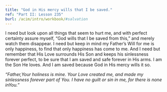 ```yaml
---
title: "God in His mercy wills that I be saved."
ref: "Part II: Lesson 235"
burl: /acim/intro/workbook/#salvation
---
```


I need but look upon all things that seem to hurt me, and with perfect
certainty assure myself, “God wills that I be saved from this,” and
merely watch them disappear. I need but keep in mind my Father’s Will
for me is only happiness, to find that only happiness has come to me.
And I need but remember that His Love surrounds His Son and keeps his
sinlessness forever perfect, to be sure that I am saved and safe forever
in His arms. I am the Son He loves. And I am saved because God in His
mercy wills it so.

*“Father,Your holiness is mine. Your Love created me, and made my
sinlessness forever part of You. I have no guilt or sin in me, for there
is none inYou.”*

